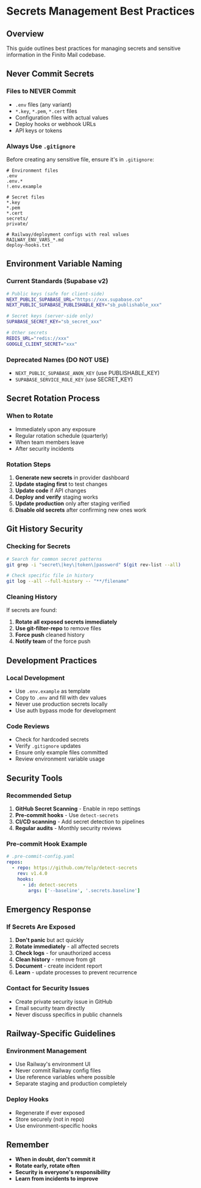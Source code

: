# Secrets Management Best Practices

## Overview
This guide outlines best practices for managing secrets and sensitive information in the Finito Mail codebase.

## Never Commit Secrets

### Files to NEVER Commit
- `.env` files (any variant)
- `*.key`, `*.pem`, `*.cert` files
- Configuration files with actual values
- Deploy hooks or webhook URLs
- API keys or tokens

### Always Use `.gitignore`
Before creating any sensitive file, ensure it's in `.gitignore`:
```gitignore
# Environment files
.env
.env.*
!.env.example

# Secret files
*.key
*.pem
*.cert
secrets/
private/

# Railway/deployment configs with real values
RAILWAY_ENV_VARS_*.md
deploy-hooks.txt
```

## Environment Variable Naming

### Current Standards (Supabase v2)
```bash
# Public keys (safe for client-side)
NEXT_PUBLIC_SUPABASE_URL="https://xxx.supabase.co"
NEXT_PUBLIC_SUPABASE_PUBLISHABLE_KEY="sb_publishable_xxx"

# Secret keys (server-side only)
SUPABASE_SECRET_KEY="sb_secret_xxx"

# Other secrets
REDIS_URL="redis://xxx"
GOOGLE_CLIENT_SECRET="xxx"
```

### Deprecated Names (DO NOT USE)
- `NEXT_PUBLIC_SUPABASE_ANON_KEY` (use PUBLISHABLE_KEY)
- `SUPABASE_SERVICE_ROLE_KEY` (use SECRET_KEY)

## Secret Rotation Process

### When to Rotate
- Immediately upon any exposure
- Regular rotation schedule (quarterly)
- When team members leave
- After security incidents

### Rotation Steps
1. **Generate new secrets** in provider dashboard
2. **Update staging first** to test changes
3. **Update code** if API changes
4. **Deploy and verify** staging works
5. **Update production** only after staging verified
6. **Disable old secrets** after confirming new ones work

## Git History Security

### Checking for Secrets
```bash
# Search for common secret patterns
git grep -i "secret\|key\|token\|password" $(git rev-list --all)

# Check specific file in history
git log --all --full-history -- "**/filename"
```

### Cleaning History
If secrets are found:
1. **Rotate all exposed secrets immediately**
2. **Use git-filter-repo** to remove files
3. **Force push** cleaned history
4. **Notify team** of the force push

## Development Practices

### Local Development
- Use `.env.example` as template
- Copy to `.env` and fill with dev values
- Never use production secrets locally
- Use auth bypass mode for development

### Code Reviews
- Check for hardcoded secrets
- Verify `.gitignore` updates
- Ensure only example files committed
- Review environment variable usage

## Security Tools

### Recommended Setup
1. **GitHub Secret Scanning** - Enable in repo settings
2. **Pre-commit hooks** - Use `detect-secrets`
3. **CI/CD scanning** - Add secret detection to pipelines
4. **Regular audits** - Monthly security reviews

### Pre-commit Hook Example
```yaml
# .pre-commit-config.yaml
repos:
  - repo: https://github.com/Yelp/detect-secrets
    rev: v1.4.0
    hooks:
      - id: detect-secrets
        args: ['--baseline', '.secrets.baseline']
```

## Emergency Response

### If Secrets Are Exposed
1. **Don't panic** but act quickly
2. **Rotate immediately** - all affected secrets
3. **Check logs** - for unauthorized access
4. **Clean history** - remove from git
5. **Document** - create incident report
6. **Learn** - update processes to prevent recurrence

### Contact for Security Issues
- Create private security issue in GitHub
- Email security team directly
- Never discuss specifics in public channels

## Railway-Specific Guidelines

### Environment Management
- Use Railway's environment UI
- Never commit Railway config files
- Use reference variables where possible
- Separate staging and production completely

### Deploy Hooks
- Regenerate if ever exposed
- Store securely (not in repo)
- Use environment-specific hooks

## Remember
- **When in doubt, don't commit it**
- **Rotate early, rotate often**
- **Security is everyone's responsibility**
- **Learn from incidents to improve**